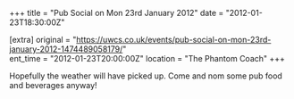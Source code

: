 +++
title = "Pub Social on Mon 23rd January 2012"
date = "2012-01-23T18:30:00Z"

[extra]
original = "https://uwcs.co.uk/events/pub-social-on-mon-23rd-january-2012-1474489058179/"    
ent_time = "2012-01-23T20:00:00Z"
location = "The Phantom Coach"
+++

Hopefully the weather will have picked up. Come and nom some pub food and beverages anyway\!

